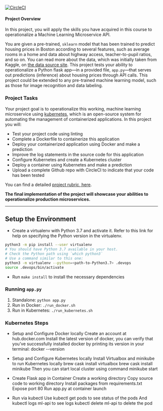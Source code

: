 [![CircleCI](https://dl.circleci.com/status-badge/img/gh/Adityank003/DevOps_Microservices_udacity/tree/master.svg?style=svg)](https://dl.circleci.com/status-badge/redirect/gh/Adityank003/DevOps_Microservices_udacity/tree/master)

#### Project Overview

In this project, you will apply the skills you have acquired in this course to operationalize a Machine Learning Microservice API. 

You are given a pre-trained, `sklearn` model that has been trained to predict housing prices in Boston according to several features, such as average rooms in a home and data about highway access, teacher-to-pupil ratios, and so on. You can read more about the data, which was initially taken from Kaggle, on [the data source site](https://www.kaggle.com/c/boston-housing). This project tests your ability to operationalize a Python flask app—in a provided file, `app.py`—that serves out predictions (inference) about housing prices through API calls. This project could be extended to any pre-trained machine learning model, such as those for image recognition and data labeling.

### Project Tasks

Your project goal is to operationalize this working, machine learning microservice using [kubernetes](https://kubernetes.io/), which is an open-source system for automating the management of containerized applications. In this project you will:
* Test your project code using linting
* Complete a Dockerfile to containerize this application
* Deploy your containerized application using Docker and make a prediction
* Improve the log statements in the source code for this application
* Configure Kubernetes and create a Kubernetes cluster
* Deploy a container using Kubernetes and make a prediction
* Upload a complete Github repo with CircleCI to indicate that your code has been tested

You can find a detailed [project rubric, here](https://review.udacity.com/#!/rubrics/2576/view).

**The final implementation of the project will showcase your abilities to operationalize production microservices.**

---

## Setup the Environment

* Create a virtualenv with Python 3.7 and activate it. Refer to this link for help on specifying the Python version in the virtualenv. 
```bash
python3 -m pip install --user virtualenv
# You should have Python 3.7 available in your host. 
# Check the Python path using `which python3`
# Use a command similar to this one:
python3 -m virtualenv --python=<path-to-Python3.7> .devops
source .devops/bin/activate
```
* Run `make install` to install the necessary dependencies

### Running `app.py`

1. Standalone:  `python app.py`
2. Run in Docker:  `./run_docker.sh`
3. Run in Kubernetes:  `./run_kubernetes.sh`

### Kubernetes Steps

* Setup and Configure Docker locally
Create an account at hub.docker.com 
Install the latest version of docker, you can verify that you’ve successfully installed docker by printing its version in your terminal: docker --version

* Setup and Configure Kubernetes locally
Install Virtualbox and minikube to run Kubernetes locally 
brew cask install virtualbox
brew cask install minikube
Then you can start local cluster using command minikube start

* Create Flask app in Container
Create a working directory
Copy source code to working directory
Install packages from requirements.txt
Expose port 80
Run app.py at container launch

* Run via kubectl
Use kubectl get pods to see status of the pods
And kubectl logs ml-api to see logs
kubectl delete ml-api to delete the pod

